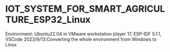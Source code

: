 # IOT_SYSTEM_FOR_SMART_AGRICULTURE_ESP32_Linux
Environment: Ubuntu22.04 in VMware workstation player 17, ESP-IDF 5.1.1, VSCode
2023/9/13:Converting the whole environment from Windows to Linux
